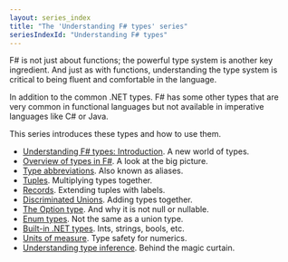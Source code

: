 ```yaml
---
layout: series_index
title: "The 'Understanding F# types' series"
seriesIndexId: "Understanding F# types"
---
```


F# is not just about functions; the powerful type system is another key ingredient.  And just as with functions, understanding the type system is critical to being fluent and comfortable in the language. 

In addition to the common .NET types. F# has some other types that are very common in functional languages but not available in imperative languages like C# or Java.

This series introduces these types and how to use them.



* [Understanding F# types: Introduction](../posts/types-intro.md). A new world of types.
* [Overview of types in F#](../posts/overview-of-types-in-fsharp.md). A look at the big picture.
* [Type abbreviations](../posts/type-abbreviations.md). Also known as aliases.
* [Tuples](../posts/tuples.md). Multiplying types together.
* [Records](../posts/records.md). Extending tuples with labels.
* [Discriminated Unions](../posts/discriminated-unions.md). Adding types together.
* [The Option type](../posts/the-option-type.md). And why it is not null or nullable.
* [Enum types](../posts/enum-types.md). Not the same as a union type.
* [Built-in .NET types](../posts/cli-types.md). Ints, strings, bools, etc.
* [Units of measure](../posts/units-of-measure.md). Type safety for numerics.
* [Understanding type inference](../posts/type-inference.md). Behind the magic curtain.
